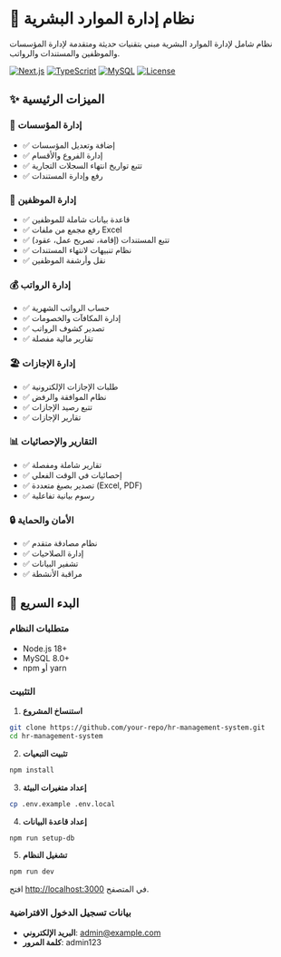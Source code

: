 # 🏢 نظام إدارة الموارد البشرية

نظام شامل لإدارة الموارد البشرية مبني بتقنيات حديثة ومتقدمة لإدارة المؤسسات والموظفين والمستندات والرواتب.

[![Next.js](https://img.shields.io/badge/Next.js-14-black)](https://nextjs.org/)
[![TypeScript](https://img.shields.io/badge/TypeScript-5.0-blue)](https://www.typescriptlang.org/)
[![MySQL](https://img.shields.io/badge/MySQL-8.0-orange)](https://www.mysql.com/)
[![License](https://img.shields.io/badge/License-MIT-green.svg)](LICENSE)

## ✨ الميزات الرئيسية

### 🏢 إدارة المؤسسات
- ✅ إضافة وتعديل المؤسسات
- ✅ إدارة الفروع والأقسام
- ✅ تتبع تواريخ انتهاء السجلات التجارية
- ✅ رفع وإدارة المستندات

### 👥 إدارة الموظفين
- ✅ قاعدة بيانات شاملة للموظفين
- ✅ رفع مجمع من ملفات Excel
- ✅ تتبع المستندات (إقامة، تصريح عمل، عقود)
- ✅ نظام تنبيهات لانتهاء المستندات
- ✅ نقل وأرشفة الموظفين

### 💰 إدارة الرواتب
- ✅ حساب الرواتب الشهرية
- ✅ إدارة المكافآت والخصومات
- ✅ تصدير كشوف الرواتب
- ✅ تقارير مالية مفصلة

### 🏖️ إدارة الإجازات
- ✅ طلبات الإجازات الإلكترونية
- ✅ نظام الموافقة والرفض
- ✅ تتبع رصيد الإجازات
- ✅ تقارير الإجازات

### 📊 التقارير والإحصائيات
- ✅ تقارير شاملة ومفصلة
- ✅ إحصائيات في الوقت الفعلي
- ✅ تصدير بصيغ متعددة (Excel, PDF)
- ✅ رسوم بيانية تفاعلية

### 🔒 الأمان والحماية
- ✅ نظام مصادقة متقدم
- ✅ إدارة الصلاحيات
- ✅ تشفير البيانات
- ✅ مراقبة الأنشطة

## 🚀 البدء السريع

### متطلبات النظام
- Node.js 18+
- MySQL 8.0+
- npm أو yarn

### التثبيت

1. **استنساخ المشروع**
```bash
git clone https://github.com/your-repo/hr-management-system.git
cd hr-management-system
```

2. **تثبيت التبعيات**
```bash
npm install
```

3. **إعداد متغيرات البيئة**
```bash
cp .env.example .env.local
```

4. **إعداد قاعدة البيانات**
```bash
npm run setup-db
```

5. **تشغيل النظام**
```bash
npm run dev
```

افتح [http://localhost:3000](http://localhost:3000) في المتصفح.

### بيانات تسجيل الدخول الافتراضية
- **البريد الإلكتروني**: admin@example.com
- **كلمة المرور**: admin123
